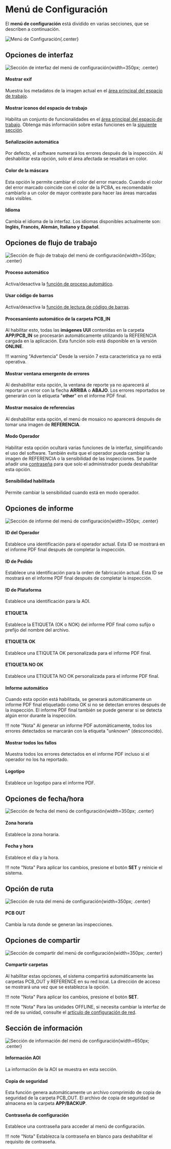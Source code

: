 # Menú de Configuración

El **menú de configuración** está dividido en varias secciones, que se describen a continuación.

![Menú de Configuración](../assets/v7/ui-settings.png){.center}

## **Opciones de interfaz**

![Sección de interfaz del menú de configuración](../assets/v7/ui-settings-interface.png){width=350px; .center}

#### Mostrar exif

Muestra los metadatos de la imagen actual en el [área principal del espacio de trabajo](./Screen-layout.md#main-workspace).

#### Mostrar iconos del espacio de trabajo

Habilita un conjunto de funcionalidades en el [área principal del espacio de trabajo](./Screen-layout.md#main-workspace). Obtenga más información sobre estas funciones en la [siguiente sección](./Workspace_icons.md).

#### Señalización automática

Por defecto, el software numerará los errores después de la inspección. Al deshabilitar esta opción, solo el área afectada se resaltará en color.

#### Color de la máscara

Esta opción le permite cambiar el color del error marcado. Cuando el color del error marcado coincide con el color de la PCBA, es recomendable cambiarlo a un color de mayor contraste para hacer las áreas marcadas más visibles.

#### Idioma

Cambia el idioma de la interfaz. Los idiomas disponibles actualmente son: **Inglés, Francés, Alemán, Italiano y Español**.

## **Opciones de flujo de trabajo**

![Sección de flujo de trabajo del menú de configuración](../assets/v7/ui-settings-workflow.png){width=350px; .center}

#### Proceso automático

Activa/desactiva la [función de proceso automático](./Screen-layout.md#auto-process).

#### Usar código de barras

Activa/desactiva la [función de lectura de código de barras](./Barcode_reader.md).

#### Procesamiento automático de la carpeta PCB_IN

Al habilitar esto, todas las **imágenes UUI** contenidas en la carpeta **APP/PCB_IN** se procesarán automáticamente utilizando la REFERENCIA cargada en la aplicación. Esta función solo está disponible en la versión **ONLINE**.

!!! warning "Advertencia"
    Desde la versión 7 esta característica ya no está operativa.

#### Mostrar ventana emergente de errores

Al deshabilitar esta opción, la ventana de reporte ya no aparecerá al reportar un error con la flecha **ARRIBA** o **ABAJO**. Los errores reportados se generarán con la etiqueta "**other**" en el informe PDF final.

#### Mostrar mosaico de referencias

Al deshabilitar esta opción, el menú de mosaico no aparecerá después de tomar una imagen de **REFERENCIA**.

#### Modo Operador

Habilitar esta opción ocultará varias funciones de la interfaz, simplificando el uso del software. También evita que el operador pueda cambiar la imagen de REFERENCIA o la sensibilidad de las inspecciones. Se puede añadir una [contraseña](Settings_menu.md#settings-password) para que solo el administrador pueda deshabilitar esta opción.

#### Sensibilidad habilitada

Permite cambiar la sensibilidad cuando está en modo operador.

## **Opciones de informe**

![Sección de informe del menú de configuración](../assets/v7/ui-settings-report.png){width=350px; .center}

#### ID del Operador

Establece una identificación para el operador actual. Esta ID se mostrará en el informe PDF final después de completar la inspección.

#### ID de Pedido

Establece una identificación para la orden de fabricación actual. Esta ID se mostrará en el informe PDF final después de completar la inspección.

#### ID de Plataforma

Establece una identificación para la AOI.

#### ETIQUETA

Establece la ETIQUETA (OK o NOK) del informe PDF final como sufijo o prefijo del nombre del archivo.

#### ETIQUETA OK

Establece una ETIQUETA OK personalizada para el informe PDF final.

#### ETIQUETA NO OK

Establece una ETIQUETA NO OK personalizada para el informe PDF final.

#### Informe automático

Cuando esta opción está habilitada, se generará automáticamente un informe PDF final etiquetado como OK si no se detectan errores después de la inspección. El informe PDF final también se puede generar si se detecta algún error durante la inspección.

!!! note "Nota"
    Al generar un informe PDF automáticamente, todos los errores detectados se marcarán con la etiqueta "unknown" (desconocido).

#### Mostrar todos los fallos

Muestra todos los errores detectados en el informe PDF incluso si el operador no los ha reportado.

#### Logotipo

Establece un logotipo para el informe PDF.

## **Opciones de fecha/hora**

![Sección de fecha del menú de configuración](../assets/v7/ui-settings-date.png){width=350px; .center}

#### Zona horaria

Establece la zona horaria.

#### Fecha y hora

Establece el día y la hora.

!!! note "Nota"
    Para aplicar los cambios, presione el botón **SET** y reinicie el sistema.

## **Opción de ruta**

![Sección de ruta del menú de configuración](../assets/v7/ui-settings-path.png){width=350px; .center}

#### PCB OUT

Cambia la ruta donde se generan las inspecciones.

## **Opciones de compartir**

![Sección de compartir del menú de configuración](../assets/v7/ui-settings-share.png){width=350px; .center}

#### Compartir carpetas

Al habilitar estas opciones, el sistema compartirá automáticamente las carpetas PCB_OUT y REFERENCE en su red local. La dirección de acceso se mostrará una vez que se establezca la opción.

!!! note "Nota"
    Para aplicar los cambios, presione el botón **SET**.

!!! note "Nota"
    Para las unidades OFFLINE, si necesita cambiar la interfaz de red de su unidad, consulte el [artículo de configuración de red](./network_configuration.md).

## **Sección de información**

![Sección de información del menú de configuración](../assets/v7/ui-settings-info.png){width=650px; .center}

#### Información AOI

La información de la AOI se muestra en esta sección.

#### Copia de seguridad

Esta función genera automáticamente un archivo comprimido de copia de seguridad de la carpeta PCB_OUT. El archivo de copia de seguridad se almacena en la carpeta **APP/BACKUP**.

#### Contraseña de configuración

Establece una contraseña para acceder al menú de configuración.

!!! note "Nota"
    Establezca la contraseña en blanco para deshabilitar el requisito de contraseña.